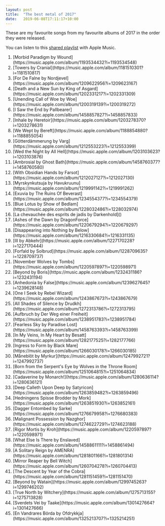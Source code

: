 ```yaml
---
layout: post
title:  "The best metal of 2017"
date:   2019-06-08T17:11:17+10:00
---
```


These are my favourite songs from my favourite albums of 2017 in the order they were released.

You can listen to this [shared playlist][] with Apple Music.

[shared playlist]: https://music.apple.com/playlist/pl.u-r06mBu9maaoG

1. <!-- 2017-01-20 --> [Morbid Paradigm by Wound](https://music.apple.com/album/1193534432?i=1193534548)
1. <!-- 2017-02-10 --> [Towers by Cranial](https://music.apple.com/album/1181510301?i=1181510817)
1. <!-- 2017-02-20 --> [For De Falne by Nordjevel](https://music.apple.com/album/1209622956?i=1209623167)
1. <!-- 2017-03-17 --> [Death and a New Sun by King of Asgard](https://music.apple.com/album/1202331217?i=1202331309)
1. <!-- 2017-03-17 --> [Unending Call of Woe by Woe](https://music.apple.com/album/1200319139?i=1200319272)
1. <!-- 2017-03-24 --> [I Saw the End by Pallbearer](https://music.apple.com/album/1458857827?i=1458857833)
1. <!-- 2017-03-24 --> [Inhale by Heretoir](https://music.apple.com/album/1203278370?i=1203278631)
1. <!-- 2017-03-31 --> [We Wept by Bereft](https://music.apple.com/album/1188854880?i=1188855054)
1. <!-- 2017-04-14 --> [Götterdämmerung by Varg](https://music.apple.com/album/1212553223?i=1212553399)
1. <!-- 2017-04-14 --> [Wed the Night by All Hell](https://music.apple.com/album/1203103623?i=1203103876)
1. <!-- 2017-04-21 --> [Ambrosial by Ghost Bath](https://music.apple.com/album/1458760377?i=1458760580)
1. <!-- 2017-04-21 --> [With Obsidian Hands by Farsot](https://music.apple.com/album/1212027127?i=1212027130)
1. <!-- 2017-04-29 --> [Myrskynkutsuja by Havukruunu](https://music.apple.com/album/1219991142?i=1219991262)
1. <!-- 2017-05-05 --> [Exuvia by The Ruins Of Beverast](https://music.apple.com/album/1234554377?i=1234554379)
1. <!-- 2017-05-12 --> [Blue Lotus by Show of Bedlam](https://music.apple.com/album/1228032486?i=1228032974)
1. <!-- 2017-05-17 --> [La chevauchée des esprits de jadis by Darkenhold]()
1. <!-- 2017-05-19 --> [Ashes of the Dawn by DragonForce](https://music.apple.com/album/1220679294?i=1220679297)
1. <!-- 2017-05-19 --> [Disappearing into Nothing by Below](https://music.apple.com/album/1216330684?i=1216331135)
1. <!-- 2017-05-19 --> [III by Abkehr](https://music.apple.com/album/1227170228?i=1227170444)
1. <!-- 2017-06-09 --> [Forfald by Solbrud](https://music.apple.com/album/1228709635?i=1228709737)
1. <!-- 2017-06-16 --> [November Wolves by Tombs](https://music.apple.com/album/1220597897?i=1220598971)
1. <!-- 2017-07-14 --> [Beyond by Boris](https://music.apple.com/album/1232431186?i=1232431194)
1. <!-- 2017-07-28 --> [Anhedonia by False](https://music.apple.com/album/1239627645?i=1239628148)
1. <!-- 2017-08-18 --> [One I Seek by Rebel Wizard](https://music.apple.com/album/1243867673?i=1243867679)
1. <!-- 2017-08-25 --> [All Shades of Silence by Drudkh](https://music.apple.com/album/1272313786?i=1272313795)
1. <!-- 2017-08-25 --> [Aufbruch by Der Weg einer Freiheit](https://music.apple.com/album/1238951783?i=1238951784)
1. <!-- 2017-09-01 --> [Fearless Sky by Paradise Lost](https://music.apple.com/album/1458763393?i=1458763399)
1. <!-- 2017-09-01 --> [In My Veins, In My Heart by Besatt](https://music.apple.com/album/1282177525?i=1282177766)
1. <!-- 2017-09-15 --> [Ingress to Form by Black Mare](https://music.apple.com/album/1266030178?i=1266030185)
1. <!-- 2017-09-15 --> [Måneblôt by Myrkur](https://music.apple.com/album/1247992721?i=1247992737)
1. <!-- 2017-09-22 --> [Born from the Serpent's Eye by Wolves in the Throne Room](https://music.apple.com/album/1251064815?i=1251064834)
1. <!-- 2017-09-22 --> [Cadaverine by Monarch!](https://music.apple.com/album/1280636114?i=1280636121)
1. <!-- 2017-09-22 --> [Deep Calleth Upon Deep by Satyricon](https://music.apple.com/album/1263859482?i=1263859496)
1. <!-- 2017-09-29 --> [Hedningens Spisse Brodder by Mork](https://music.apple.com/album/1263851930?i=1263852161)
1. <!-- 2017-10-13 --> [Dagger Entombed by Sarke](https://music.apple.com/album/1276679958?i=1276680383)
1. <!-- 2017-10-13 --> [Malignant Possession by Nazghor](https://music.apple.com/album/1274622729?i=1274623188)
1. <!-- 2017-10-13 --> [Rigor Mortis by Kroh](https://music.apple.com/album/1220597897?i=1220598971)
1. <!-- 2017-10-13 --> [What Else Is There by Enslaved](https://music.apple.com/album/1458861111?i=1458861494)
1. <!-- 2017-10-20 --> [A Solitary Reign by AMENRA](https://music.apple.com/album/1281801166?i=1281801314)
1. <!-- 2017-10-20 --> [Mirror Reaper by Bell Witch](https://music.apple.com/album/1260704278?i=1260704413)
1. <!-- 2017-10-27 --> [The Descent by Year of the Cobra](https://music.apple.com/album/1281151459?i=1281151470)
1. <!-- 2017-10-31 --> [Beyond by Watain](https://music.apple.com/album/1299745263?i=1299746202)
1. <!-- 2017-11-10 --> [True North by Witchery](https://music.apple.com/album/1275713155?i=1275713828)
1. <!-- 2017-11-24 --> [Sverdets Vei by Taake](https://music.apple.com/album/1301427664?i=1301427666)
1. <!-- 2017-12-18 --> [En Vandrares Börda by Ofdrykkja](https://music.apple.com/album/1325213707?i=1325214251)
